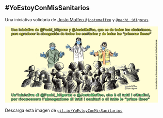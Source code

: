 ## #YoEstoyConMisSanitarios

Una iniciativa solidaria de [Josto Maffeo `@jostomaffeo`](https://twitter.com/JostoMaffeo) y [`@pachi_idigoras`](https://twitter.com/pachi_idigoras).

![#YoEstoyConMisSanitarios](YoEstoyConMisSanitarios.jpg)

Descarga esta imagen de [`git.io/YoEstoyConMisSanitarios`](https://git.io/YoEstoyConMisSanitarios)
